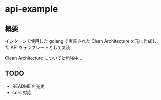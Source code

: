 # api-example

## 概要

インターンで使用した golang で実装された Clean Architecture を元に作成した API をテンプレートとして実装

Clean Architecture については勉強中...

## TODO

- README を充実
- cors 対応
